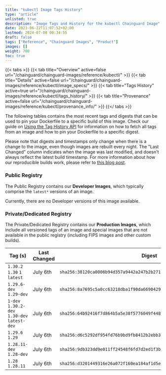 ```yaml
---
title: "kubectl Image Tags History"
type: "article"
unlisted: true
description: "Image Tags and History for the kubectl Chainguard Image"
date: 2023-06-22T11:07:52+02:00
lastmod: 2024-07-08 00:34:55
draft: false
tags: ["Reference", "Chainguard Images", "Product"]
images: []
weight: 700
toc: true
---
```


{{< tabs >}}
{{< tab title="Overview" active=false url="/chainguard/chainguard-images/reference/kubectl/" >}}
{{< tab title="Details" active=false url="/chainguard/chainguard-images/reference/kubectl/image_specs/" >}}
{{< tab title="Tags History" active=true url="/chainguard/chainguard-images/reference/kubectl/tags_history/" >}}
{{< tab title="Provenance" active=false url="/chainguard/chainguard-images/reference/kubectl/provenance_info/" >}}
{{</ tabs >}}

The following tables contains the most recent tags and digests that can be used to pin your Dockerfile to a specific build of this image. Check our guide on [Using the Tag History API](/chainguard/chainguard-images/using-the-tag-history-api/) for information on how to fetch all tags from an image and how to pin your Dockerfile to a specific digest.

Please note that digests and timestamps only change when there is a change to the image, even though images are rebuilt every night. The "Last Changed" column indicates when the image was last modified, and doesn't always reflect the latest build timestamp. For more information about how our reproducible builds work, please refer to [this blog post](https://www.chainguard.dev/unchained/reproducing-chainguards-reproducible-image-builds).

### Public Registry
The Public Registry contains our **Developer Images**, which typically comprise the `latest*` versions of an image.

Currently, there are no Developer versions of this image available.

### Private/Dedicated Registry
The Private/Dedicated Registry contains our **Production Images**, which include all versioned tags of an image and special images that are not available in the public registry (including FIPS images and other custom builds).

| Tag (s)                                       | Last Changed | Digest                                                                    |
|-----------------------------------------------|--------------|---------------------------------------------------------------------------|
|  `1.30.2` `1.30` `1` `latest`                 | July 6th     | `sha256:38120ca0006b94d357a9442a247b2b2712d48fadd471325c66b124dea2f5a69a` |
|  `1.29.6-dev` `1.29-dev`                      | July 6th     | `sha256:8a7695c5a0cc63218dba1f90da6690429b789e90d22aae229fd08454d8fe6601` |
|  `1-dev` `1.30.2-dev` `1.30-dev` `latest-dev` | July 6th     | `sha256:64b92416f7d864b5a5e38f5776049f44845e4a9db3a088fc8e071afe95cf5f36` |
|  `1.29.6` `1.29`                              | July 6th     | `sha256:d6c5292df954fd76b9bd9fb8412b2ebb37ab2893ab459efcef5d1a5dad8e629a` |
|  `1.28.11-dev` `1.28-dev`                     | July 6th     | `sha256:9db323dd9e011ff24548f6fd7d2ed1f3b25fad91bdff71505d77a9a5ebb39cc4` |
|  `1.28` `1.28.11`                             | July 6th     | `sha256:d3201449316e26a072f160ea184af1d5e13630c8748546d7e28eaef4a8bd310b` |

